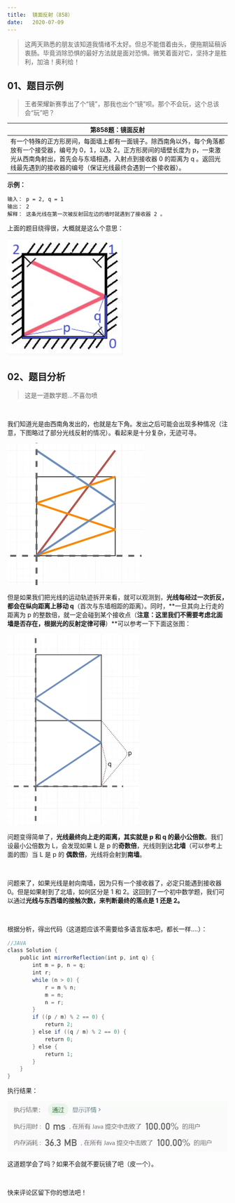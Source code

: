 ```yaml
---
title:	镜面反射（858）
date:	2020-07-09
---
```


> 这两天熟悉的朋友该知道我情绪不太好。但总不能借着由头，便拖期延稿诉衷肠。毕竟消除恐惧的最好方法就是面对恐惧。微笑着面对它，坚持才是胜利，加油！奥利给！

## 01、题目示例

> 王者荣耀新赛季出了个“镜”，那我也出个“镜”呗。那个不会玩，这个总该会“玩”吧？

| 第858题：镜面反射                                            |
| ------------------------------------------------------------ |
| 有一个特殊的正方形房间，每面墙上都有一面镜子。除西南角以外，每个角落都放有一个接受器，编号为 0，1，以及 2。正方形房间的墙壁长度为 p，一束激光从西南角射出，首先会与东墙相遇，入射点到接收器 0 的距离为 q 。返回光线最先遇到的接收器的编号（保证光线最终会遇到一个接收器）。 |

**示例：**

```
输入： p = 2, q = 1
输出： 2
解释： 这条光线在第一次被反射回左边的墙时就遇到了接收器 2 。
```

上面的题目绕得很，大概就是这么个意思：

<img src="./23/1.jpg" alt="PNG" style="zoom: 80%;" />

## 02、题目分析

> 这是一道数学题...不喜勿喷

<br/>

我们知道光是由西南角发出的，也就是左下角。发出之后可能会出现多种情况（注意，下图略过了部分光线反射的情况）。看起来是十分复杂，无迹可寻。

<img src="./23/2.jpg" alt="PNG" style="zoom: 50%;" />

但是如果我们把光线的运动轨迹拆开来看，就可以观测到，**光线每经过一次折反，都会在纵向距离上移动 q**（首次与东墙相距的距离）。同时，**一旦其向上行走的距离为 p 的整数倍，就一定会碰到某个接收点（**注意：这里我们不需要考虑北面墙是否存在，根据光的反射定律可得**）**可以参考一下下面这张图：

<img src="./23/3.jpg" alt="PNG" style="zoom: 50%;" />

问题变得简单了，**光线最终向上走的距离，其实就是 p 和 q 的最小公倍数**。我们设最小公倍数为 L，会发现如果 L 是 p 的**奇数倍**，光线则到达**北墙**（可以参考上面的图）当 L 是 p 的 **偶数倍**，光线将会射到**南墙**。

<br/>

问题来了，如果光线是射向南墙，因为只有一个接收器了，必定只能遇到接收器 0。但是如果射到了北墙，如何区分是 1 和 2。这回到了一个初中数学题，我们可以通过**光线与东西墙的接触次数，来判断最终的落点是 1 还是 2。**

<br/>

根据分析，得出代码（这道题应该不需要给多语言版本吧，都长一样....）：

```java
//JAVA
class Solution {    
    public int mirrorReflection(int p, int q) {        
        int m = p, n = q;        
        int r;        
        while (n > 0) {            
            r = m % n;            
            m = n;            
            n = r;        
        }        
        if ((p / m) % 2 == 0) {            
            return 2;        
        } else if ((q / m) % 2 == 0) {
            return 0;        
        } else {            
            return 1;       
        }   
    }
}
```

执行结果：

<img src="./23/4.jpg" alt="PNG" style="zoom: 80%;" />

这道题学会了吗？如果不会就不要玩镜了吧（皮一个）。

 <br/>

快来评论区留下你的想法吧！

